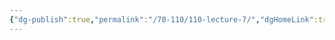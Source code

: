 ```yaml
---
{"dg-publish":true,"permalink":"/70-110/110-lecture-7/","dgHomeLink":true,"dgPassFrontmatter":false,"dgShowBacklinks":false,"dgShowLocalGraph":false,"dgShowInlineTitle":false}
---
```

